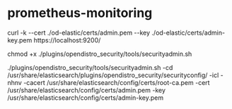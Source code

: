 # prometheus-monitoring

curl -k --cert ./od-elastic/certs/admin.pem --key ./od-elastic/certs/admin-key.pem  https://localhost:9200/

chmod +x ./plugins/opendistro_security/tools/securityadmin.sh

./plugins/opendistro_security/tools/securityadmin.sh -cd /usr/share/elasticsearch/plugins/opendistro_security/securityconfig/ -icl -nhnv -cacert /usr/share/elasticsearch/config/certs/root-ca.pem -cert /usr/share/elasticsearch/config/certs/admin.pem -key /usr/share/elasticsearch/config/certs/admin-key.pem